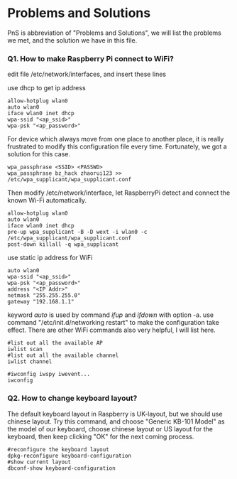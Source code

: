Problems and Solutions
======================
PnS is abbreviation of "Problems and Solutions", we will list the problems we met, and the solution we have
in this file.

### Q1. How to make Raspberry Pi connect to WiFi?

edit file /etc/network/interfaces, and insert these lines

use dhcp to get ip address
    
    allow-hotplug wlan0 
    auto wlan0
    iface wlan0 inet dhcp 
    wpa-ssid "<ap_ssid>" 
    wpa-psk "<ap_password>"

For device which always move from one place to another place, it is really frustrated to modify this
configuration file every time. Fortunately, we got a solution for this case.

    wpa_passphrase <SSID> <PASSWD>
    wpa_passphrase bz_hack zhaorui123 >> /etc/wpa_supplicant/wpa_supplicant.conf

Then modify /etc/network/interface, let RaspberryPi detect and connect the known Wi-Fi automatically.

    allow-hotplug wlan0
    auto wlan0
    iface wlan0 inet dhcp
    pre-up wpa_supplicant -B -D wext -i wlan0 -c /etc/wpa_supplicant/wpa_supplicant.conf
    post-down killall -q wpa_supplicant

use static ip address for WiFi
    
    auto wlan0
    wpa-ssid "<ap_ssid>"
    wpa-psk "<ap_password>"
    address "<IP Addr>"
    netmask "255.255.255.0"
    gateway "192.168.1.1"

keyword *auto* is used by command _ifup_ and _ifdown_ with option -a.
use command "/etc/init.d/networking restart" to make the configuration take effect.
There are  other WiFi commands also very helpful, I will list here.

    #list out all the available AP
    iwlist scan
    #list out all the available channel
    iwlist channel

    #iwconfig iwspy iwevent...
    iwconfig

### Q2. How to change keyboard layout?

The default keyboard layout in Raspberry is UK-layout, but we should use chinese layout.
Try this command, and choose "Generic KB-101 Model" as the model of our keyboard, choose chinese
layout or US layout for the keyboard, then keep clicking "OK" for the next coming process.
    
    #reconfigure the keyboard layout
    dpkg-reconfigure keyboard-configuration
    #show current layout
    dbconf-show keyboard-configuration

